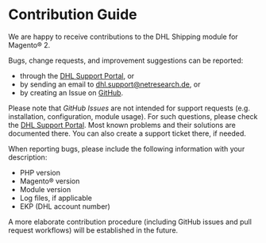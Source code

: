 Contribution Guide
==================

We are happy to receive contributions to the DHL Shipping module for Magento® 2.

Bugs, change requests, and improvement suggestions can be reported:

* through the [DHL Support Portal](http://dhl.support.netresearch.de/), or
* by sending an email to <dhl.support@netresearch.de>, or
* by creating an Issue on [GitHub](https://github.com/netresearch/dhl-module-shipping-m2/).

Please note that _GitHub Issues_ are not intended for support requests (e.g.
installation, configuration, module usage). For such questions, please check
the [DHL Support Portal](http://dhl.support.netresearch.de/). Most known
problems and their solutions are documented there. You can also create a support
ticket there, if needed.

When reporting bugs, please include the following information with your description:

* PHP version 
* Magento® version
* Module version
* Log files, if applicable
* EKP (DHL account number)

A more elaborate contribution procedure (including GitHub issues and pull 
request workflows) will be established in the future.
